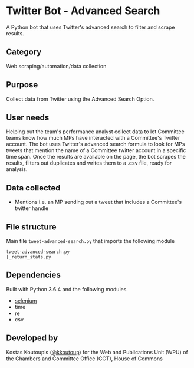 # Twitter Bot - Advanced Search
A Python bot that uses Twitter's advanced search to filter and scrape results.

## Category
Web scraping/automation/data collection

## Purpose
Collect data from Twitter using the Advanced Search Option.

## User needs
Helping out the team's performance analyst collect data to let Committee teams know how much MPs have interacted with a Committee's Twitter account. The bot uses Twitter's advanced search formula to look for MPs tweets that mention the name of a Committee twitter account in a specific time span. Once the results are available on the page, the bot scrapes the results, filters out duplicates and writes them to a .csv file, ready for analysis.

## Data collected
- Mentions i.e. an MP sending out a tweet that includes a Committee's twitter handle

## File structure
Main file `tweet-advanced-search.py` that imports the following module
```
tweet-advanced-search.py
|_return_stats.py
```

## Dependencies
Built with Python 3.6.4 and the following modules
- [selenium](https://selenium-python.readthedocs.io/index.html)
- time
- re
- csv

## Developed by
Kostas Koutoupis ([@kkoutoup](https://github.com/kkoutoup)) for the Web and Publications Unit (WPU) of the Chambers and Committee Office (CCT), House of Commons

